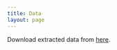 ```yaml
---
title: Data
layout: page
---
```


Download extracted data from [here](https://drive.google.com/drive/folders/1Qns7_2Qtckn5ecmVqYBa2KekmSyFwm4P?usp=sharing).
